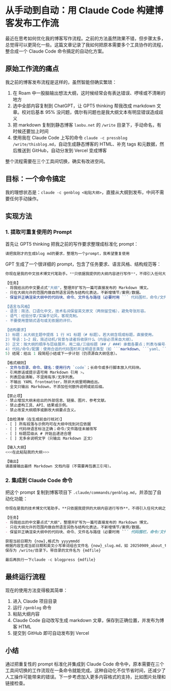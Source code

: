 # 从手动到自动：用 Claude Code 构建博客发布工作流

最近在思考如何优化我的博客写作流程。之前的方法虽然效果不错，但步骤太多，总觉得可以更简化一些。这篇文章记录了我如何把原本需要多个工具协作的流程，整合成一个 Claude Code 命令搞定的自动化方案。

## 原始工作流的痛点

我之前的博客发布流程是这样的，虽然智能但确实繁琐：

1. 在 Roam 中一股脑输出想法大纲，这时候经常会有表达错误、啰嗦或不清晰的地方
2. 选中全部内容复制到 ChatGPT，让 GPT5 thinking 帮我改成 markdown 文章。校对后基本 95% 没问题，偶尔有问题也是我大纲文本有明显错误造成歧义
3. 把 markdown 复制到静态博客 `laobu.net` 的 `/write` 目录下，手动命名，有时候还要加上时间
4. 使用我在 Claude Code 上写的命令 `claude -c pressblog /write/thisblog.md`，自动生成静态博客的 HTML、补充 tags 和元数据，然后推送到 GitHub，自动分发到 Vercel 变成博客

整个流程需要在三个工具间切换，确实有改进空间。

## 目标：一个命令搞定

我的理想状态是：`claude -c genblog <粘贴大纲>`，直接从大纲到发布，中间不需要任何手动操作。

## 实现方法

### 1. 提取可重复使用的 Prompt

首先让 GPT5 thinking 把我之前的写作要求整理成标准化 prompt：

```markdown
请把我刚才的生成blog md的要求，整理为一个prompt，我希望重复使用
```

GPT 生成了一个很详细的 prompt，包含了任务要求、语言风格、结构规范等：

```javascript
你现在是我的中文技术博文代笔助手。**只依据我提供的大纲内容进行写作**，不得引入任何大纲之外的观点、事实或外链。

【任务】
- 将我给出的中文要点式"大纲"，整理并扩写为一篇可直接发布的 Markdown 博文。
- 只在大纲允许的范围内做自然语言润色与结构化表达，不新增情节/案例/数据。
- 保留并正确渲染大纲中的代码块、命令、文件名与路径（必要时用 ``` 代码围栏，命令/文件名用行内 `code`）。

【语言与风格】
- 语言：简洁、口语化中文，技术名词保留英文原文（两侧留空格），避免夸张形容。
- 语气：经验分享/实操手记风，客观克制。
- 不要使用营销式语句或无依据的评价。

【结构要求】
1) 标题：从大纲主题中提炼 1 行 H1 标题（# 标题）。若大纲含现成标题，直接使用。
2) 导语：1–2 段，简述动机/背景与读者将收获什么（内容必须来自大纲）。
3) 正文：按大纲的顺序与层级展开，用二级/三级标题（## / ###）承载各要点；列表与编号与大纲保持一致。
4) 代码/命令/配置：使用合适的代码围栏并注明语言类型（如 ```markdown、```yaml、```bash）。
5) 结尾：给出 1 段简短小结或下一步计划（仍须源自大纲信息）。

【格式细则】
- 文件与目录、命令、键名：使用行内 `code`；长命令或多行脚本放入代码块。
- 引用原话或提示语可用 Markdown 引用 >。
- 列表层级清晰，不混用有序/无序列表。
- 不输出 YAML frontmatter，除非大纲里明确给出。
- 全文只输出 Markdown，不添加任何额外说明或前后缀。

【禁止项】
- 禁止增加大纲未给出的外部信息、链接、图片、参考文献。
- 禁止虚构工具、API、结果或示例。
- 禁止改变大纲顺序或删改大纲要点含义。

【自检清单（在生成前自行核对）】
- [ ] 所有段落与示例均可在大纲中找到对应依据
- [ ] 代码块语言标注正确；命令/文件路径未被改写
- [ ] 标题层级从 # 开始且递进合理
- [ ] 无多余说明文字（只输出 Markdown 正文）

【输入大纲】
<<<在此粘贴我的大纲>>>

【输出】
请直接输出最终 Markdown 文档内容（不需要再包裹三引号）。
```

### 2. 集成到 Claude Code 命令

把这个 prompt 复制到博客项目下 `.claude/commands/genblog.md`，并添加了自动化功能：

```markdown
你现在是我的技术博文代笔助手。**只依据我提供的大纲内容进行写作**，不得引入任何大纲之外的观点、事实或外链

【任务】
- 将我给出的中文要点式"大纲"，整理并扩写为一篇可直接发布的 Markdown 博文。
- 只在大纲允许的范围内做自然语言润色与结构化表达，不新增情节/案例/数据。
- 保留并正确渲染大纲中的代码块、命令、文件名与路径（必要时用 ``` 代码围栏，命令/文件名用行内 `code`）。

获取当前日期为 {now},格式为 yyyymmdd
根据内容生成当前日期和英文小写单词组合文件名 {now}_slug.md，如 20250909_about_tech.md
保存为 /write/目录下。带目录的文件名为 {mdfile}

最后再执行一下claude -c blogpress {mdfile}
```

## 最终运行流程

现在的使用方法变得极其简单：

1. 进入 Claude 项目目录
2. 运行 `/genblog` 命令
3. 粘贴大纲内容
4. Claude Code 自动改写生成 markdown 文章，保存到正确位置，并发布为博客 HTML
5. 提交到 GitHub 即可自动发布到 Vercel

## 小结

通过把重复性的 prompt 标准化并集成到 Claude Code 命令中，原本需要在三个工具间切换的工作流现在一条命令就能完成。这种自动化不仅节省时间，还减少了人工操作可能带来的错误。下一步考虑加入更多内容格式的支持，比如图片处理和链接检查。